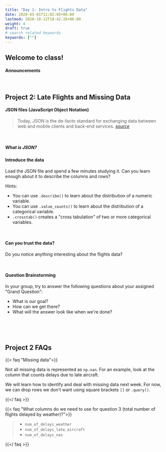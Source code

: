 ```yaml
---
title: "Day 1: Intro to Flights Data"
date: 2020-05-01T11:02:05+06:00
lastmod: 2020-10-12T10:42:26+06:00
weight: 4
draft: true
# search related keywords
keywords: [""]
---
```


## Welcome to class!

#### Announcements

<br>

## Project 2: Late Flights and Missing Data

#### JSON files (JavaScript Object Notation)

> Today, JSON is the de-facto standard for exchanging data between web and mobile clients and back-end services. [*source*](https://www.infoworld.com/article/3222851/what-is-json-a-better-format-for-data-exchange.html)

<br>

##### What is JSON?

#### Introduce the data

Load the JSON file and spend a few minutes studying it. Can you learn enough about it to describe the columns and rows?

Hints:

- You can use `.describe()` to learn about the distribution of a numeric variable.
- You can use `.value_counts()` to learn about the distribution of a categorical variable.
- `.crosstab()` creates a "cross tabulation" of two or more categorical variables.

<br>

#### Can you trust the data?

Do you notice anything interesting about the flights data?

<br>

#### Question Brainstorming

In your group, try to answer the following questions about your assigned "Grand Question":

- What is our goal? 
- How can we get there?
- What will the answer look like when we're done?

<br>

<br>

<br>

## Project 2 FAQs

{{< faq "Missing data">}}

Not all missing data is represented as `np.nan`. For an example, look at the column that counts delays due to late aircraft.

We will learn how to identify and deal with missing data next week. For now, we can drop rows we don't want using square brackets `[]` or `.query()`.

{{</ faq >}}

{{< faq "What columns do we need to use for question 3 (total number of flights delayed by weather)?">}}

> - `num_of_delays_weather`
> - `num_of_delays_late_aircraft`
> - `num_of_delays_nas`

{{</ faq >}}

<!-----------------------------------------------------------------
#### Handling JSON data in Python

Let's load in some practice data! [Data link.](https://github.com/byuidatascience/data4missing/raw/master/data-raw/mtcars_missing/mtcars_missing.json)

```python
import pandas as pd   # to load and transform data
import numpy as np    # for math/stat calculations

# from url to pandas dataframe
url = "https://github.com/byuidatascience/data4missing/raw/master/data-raw/mtcars_missing/mtcars_missing.json" 
cars = pd.read_json(url)

# or from file to pandas dataframe
cars = pd.read_json("mtcars_missing.json")
```
--------------------------------------------------------------------------------->

<!--------------------------------------------
### If you're using an API:

[Web requests in Python](https://stackoverflow.com/questions/2018026/what-are-the-differences-between-the-urllib-urllib2-urllib3-and-requests-modul)

__Internal Packages__

- [urlib](https://docs.python.org/3/library/urllib.html#module-urllib)
- [urlib3](https://urllib3.readthedocs.io/en/latest/)

__External Packages__   

- [Requests package](https://requests.readthedocs.io/en/master/user/quickstart/#make-a-request)
- [Beautiful Soup](https://www.crummy.com/software/BeautifulSoup/bs4/doc/)


__Our Path__   

[urllib3](https://urllib3.readthedocs.io/en/latest/user-guide.html)


__Example__

```python
#%%
import pandas as pd
import urllib3
import json

#%% get JSON file
url = "https://github.com/byuidatascience/data4missing/raw/master/data-raw/mtcars_missing/mtcars_missing.json"

http = urllib3.PoolManager()
response = http.request('GET', url)
cars_json = json.loads(response.data.decode('utf-8'))

# convert it to Pandas dataframe
cars = pd.io.json.json_normalize(cars_json)
```
---------------------------------------------------------->

<!---------------------------------------------------------------
Look at the data for the first two cars. What is different about the format? 

```JS
[
  {
    "car": "Mazda RX4",
    "mpg": 21,
    "cyl": 6,
    "disp": 160,
    "hp": 110,
    "drat": 3.9,
    "wt": 2.62,
    "qsec": 16.46,
    "vs": 0,
    "am": 1,
    "gear": 4,
    "carb": 4
  },
  {
    "car": "Mazda RX4 Wag",
    "mpg": 21,
    "cyl": 6,
    "disp": 160,
    "hp": 110,
    "drat": 3.9,
    "wt": 2.875,
    "qsec": 17.02,
    "am": 1,
    "gear": 4,
    "carb": 4
  },
  {
    "car": "Datsun 710",
    "mpg": 22.8,
    "cyl": 4,
    "disp": 108,
    "hp": 93,
    "drat": 3.85,
    "wt": 2.32,
    "qsec": 18.61,
    "vs": 1,
    "am": 1,
    "gear": 999,
    "carb": 1
  }
]
```
--------------------------------------------------------------------->
<!---------------------------
## Let's get our JSON files into Python.

#### The cars data

```python
url_cars = "https://github.com/byuidatascience/data4missing/raw/master/data-raw/mtcars_missing/mtcars_missing.json"
cars = pd.read_json(url_cars)
```

#### The flight project data

```python
url_flights = 'https://github.com/byuidatascience/data4missing/raw/master/data-raw/flights_missing/flights_missing.json'
flights = pd.read_json(url_flights)
```
------------------------------------->

<br>
<!-------------------------------------------------------------------------------
## Your Turn: Transforming Data

#### Groups 1 and 5 - Working with rows

- `.query()` allows you to subset observations (rows)
- `.sort_values()` arranges rows in a particular order

#### Groups 2 and 6 - Working with columns

- `.filter()` (as well as `[]` and `.loc[]`) allow you to select columns
- `.assign()` is one way to add new columns to a dataframe

#### Groups 3 and 7 - Counting items

- `.value_counts()` summarizes a column by counting the values inside
- `.crosstab()` creates a "cross tabulation" of two or more variables

#### Groups 4 and 8 - Summarizing data

- Using `.groupby()` and `.agg()` together allows you to calculate group summaries

<br>

<hr>

<br>

## Your Turn: Summarizing the cars data

__Write the code to calculate the mean weight `wt` for each cylinder type `cyl`.__

{{< faq "Answer 1">}}
```
cars.groupby('cyl').agg(mean_weight = ('wt', np.mean)).reset_index()
```
{{</ faq >}}

__Can you print the answer as a markdown table?__

{{< faq "Answer 2">}}
```
cars.groupby('cyl').agg(mean_weight = ('wt', np.mean)).reset_index().to_markdown(index = False)
```
{{</ faq >}}

<br>
-------------------------------------------------------------------------->
<!-------------------------------------------------------------------

## The flights data

How are we going to answer Question 1 and Question 2?




{{< faq "Watch out for different forms of missing data!">}}

Not all missing data is represented as `np.nan`. For an example, look at the column that counts delays due to late aircraft.

{{</ faq >}}

{{< faq "What columns do we need to use for question 3 (total number of flights delayed by weather)?">}}

> - `num_of_delays_weather`
> - `num_of_delays_late_aircraft`
> - `num_of_delays_nas`

{{</ faq >}}


{{< faq "How could we leverage numpy's `where()` to address the different month proportions in question 3?">}}

[reference](https://numpy.org/doc/stable/reference/generated/numpy.where.html)

{{</ faq >}}


{{< faq "How many rows have missing months?">}}

```python
flights.month.value_counts()
```

{{</ faq >}}

{{< faq "Can we figure out any patterns in the missingness?">}}

- [`pd.crosstab()`](https://pandas.pydata.org/pandas-docs/stable/reference/api/pandas.crosstab.html)   
- [groupby](https://byuidatascience.github.io/python4ds/transform.html#grouped-summaries-or-aggregations-with-agg)


{{</ faq >}}








## Project 1: Names

In your groups, discuss:

- What did you learn about data and Altair?   
- What questions do you still have?   

## Connecting to Application Programming Interfaces (APIs)

### Representational State Transfer (REST APIs)

> Over the course of the ’00s, another Web services technology, called __Representational State Transfer, or REST__, began to overtake [all other tools] for the purpose of transferring data. One of the big advantages of programming using REST APIs is that you can use multiple data formats — not just XML, but JSON and HTML as well. As web developers came to prefer JSON over XML, so too did they come to favor REST over SOAP. As Kostyantyn Kharchenko put it on the Svitla blog, “In many ways, the success of REST is due to the JSON format because of its easy use on various platforms.”   
> Today, JSON is the de-facto standard for exchanging data between web and mobile clients and back-end services. [ref](https://www.infoworld.com/article/3222851/what-is-json-a-better-format-for-data-exchange.html)

### JavaScript Object Notation

> Well, when you’re writing frontend code in Javascript, getting JSON data back makes it easier to load that data into an __object tree__ and work with it. And JSON formats data in a more __succinct way__, which saves bandwidth and improves response times when sending messages back and forth to a server.    
> In a world of APIs, cloud computing, and ever-growing data, JSON has a big role to play in greasing the wheels of a modern, open web. [ref](https://blog.sqlizer.io/posts/json-history/)
------------------------------------------------------------>




<!-------------------------------------------------------------
## What is missing data?

### And why would data be missing?

{{< faq "What does missing data look like?">}}

How many missing values do you see in the first ten rows? (The `mtcars` documentation [might help](https://stat.ethz.ch/R-manual/R-devel/library/datasets/html/mtcars.html).)

```python
cars.head(10)
```
{{</ faq >}}

{{< faq "How many missing values are there?">}}

```python
#%%
cars.isna().sum()

#%%
cars.isin(['']).sum()

#%%
cars.describe()
```
[reference 1](https://www.geeksforgeeks.org/count-nan-or-missing-values-in-pandas-dataframe/) and [reference 2](https://stackoverflow.com/questions/22257527/how-do-i-get-a-summary-count-of-missing-nan-data-by-column-in-pandas)
{{</ faq >}}


### How Pandas handles missingness

Read ['Handling missing in pandas'](https://pandas.pydata.org/pandas-docs/stable/user_guide/missing_data.html#calculations-with-missing-data)

```python
import numpy as np

df = (pd.DataFrame(
    np.random.randn(5, 3), 
    index=['a', 'c', 'e', 'f', 'h'],
    columns=['one', 'two', 'three'])
  .assign(
    four = 'bar', 
    five = lambda x: x.one > 0,
    six = [np.nan, np.nan, 2, 2, 1],
    seven = [4, 5, 5, np.nan, np.nan])
  )
```


{{< faq "What happens when you add two pandas objects with missing values?">}}

```python
df.seven + df.six
```

[reference](https://pandas.pydata.org/pandas-docs/stable/user_guide/missing_data.html#calculations-with-missing-data)

{{</ faq >}}

{{< faq "What happens when you sum within a column?">}}

```python
df.seven.sum()
```

[reference](https://pandas.pydata.org/pandas-docs/stable/user_guide/missing_data.html#calculations-with-missing-data)

{{</ faq >}}

{{< faq "How could I add two columns treating NaN like zeros?">}}

```python
df.seven.fillna(0) + df.six.fillna(0)
```
[reference](https://pandas.pydata.org/pandas-docs/stable/user_guide/missing_data.html#filling-missing-values-fillna)

{{</ faq >}}
----------------------------------------------------------->
